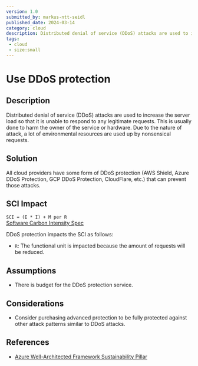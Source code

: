 ```yaml
---
version: 1.0
submitted_by: markus-ntt-seidl
published_date: 2024-03-14
category: cloud
description: Distributed denial of service (DDoS) attacks are used to increase the server load so that it is unable to respond to any legitimate requests. This is usually done to harm the owner of the service or hardware.
tags: 
 - cloud
 - size:small
---
```


# Use DDoS protection

## Description

Distributed denial of service (DDoS) attacks are used to increase the server load so that it is unable to respond to any legitimate requests. This is usually done to harm the owner of the service or hardware. 
Due to the nature of attack, a lot of environmental resources are used up by nonsensical requests.

## Solution

All cloud providers have some form of DDoS protection (AWS Shield, Azure DDoS Protection, GCP DDoS Protection, CloudFlare, etc.) that can prevent those attacks.

## SCI Impact

`SCI = (E * I) + M per R`  
[Software Carbon Intensity Spec](https://grnsft.org/sci)

DDoS protection impacts the SCI as follows:

- `R`: The functional unit is impacted because the amount of requests will be reduced.

## Assumptions

- There is budget for the DDoS protection service.

## Considerations

- Consider purchasing advanced protection to be fully protected against other attack patterns similar to DDoS attacks.

## References

- [Azure Well-Architected Framework Sustainability Pillar](https://learn.microsoft.com/en-us/azure/architecture/framework/sustainability/sustainability-application-design)
                                                           
